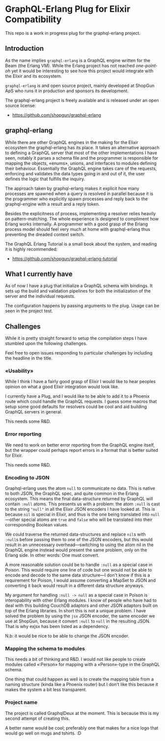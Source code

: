 # GraphQL-Erlang Plug for Elixir Compatibility

This repo is a work in progress plug for the graphql-erlang
project.


## Introduction

As the name implies `graphql-erlang` is a GraphQL engine written for
the Beam (the Erlang VM). While the Erlang project has not reached
*one-point-oh* yet it would be interesting to see how this project would
integrate with the Elixir and its ecosystem.

`graphql-erlang` is and open source project, mainly developed at
ShopGun ApS who runs it in production and sponsors its development.

The graphql-erlang project is freely available and is released under an open
source license:

  - https://github.com/shopgun/graphql-erlang


## graphql-erlang

While there are other GraphQL engines in the making for the Elixir
ecosystem the graphql-erlang has its place. It takes an alternative approach to defining a GraphQL server that most of the other
implementations I have seen, notably it parses a schema file and the
programmer is responsible for mapping the objects, «enums», unions, and interfaces to
modules defining their behaviour. Essentially the GraphQL engine takes
care of the requests, enforcing and validates the data types going in
and out of it, the user defines the logic that fulfills the inquiry.

The approach taken by graphql-erlang makes it explicit how many
processes are spawned when a query is resolved in parallel because it
is the programmer who explicitly spawn processes and reply back to the
graphql-engine with a result and a reply token.

Besides the explicitness of process, implementing a resolver relies
heavily on pattern-matching. The whole experience is designed to compliment how Erlang works internally. A programmer with a good grasp of the Erlang process model should feel very much at home with graphql-erlang thus preventing the dreaded context switch.

The GraphQL Erlang Tutorial is a small book about the system, and
reading it is highly recommended:

  - https://github.com/shopgun/graphql-erlang-tutorial


## What I currently have

As of now I have a plug that initialize a GraphQL schema with
bindings. It sets up the build and validation pipelines for both the
initialization of the server and the individual requests.

The configuration happens by passing arguments to the plug. Usage can
be seen in the project test.


## Challenges

While it is pretty straight forward to setup the compilation steps I have
stumbled upon the following challenges.

Feel free to open issues responding to particular challenges by
including the headline in the title.


### «Usability»

While I think I have a fairly good grasp of Elixir I would like to
hear peoples opinion on what a good Elixir integration would look
like.

I currently have a Plug, and I would like to be able to add it to a
Phoenix route which could handle the GraphQL requests. I guess some
macros that setup some good defaults for resolvers could be cool and
aid building GraphQL servers in general.

This needs some R&D.


### Error reporting

We need to work on better error reporting from the GraphQL engine
itself, but the wrapper could perhaps report errors in a format that
is better suited for Elixir.

This needs some R&D.


### Encoding to JSON

Graphql-erlang uses the atom `null` to communicate no data. This is
native to both JSON, the GraphQL spec, and quite common in the Erlang 
ecosystem. This means the final data-structure returned by GraphQL will 
contain `:null` atoms. This presents us with a problem: the atom `:null`
is cast to the string `"null"` in all the Elixir JSON encoders I have 
looked at. This is because `nil` is special in Elixir, and thus is the 
one being translated into `null`—other special atoms are `true` and `false`
who will be translated into their corresponding Boolean values.

We could traverse the returned data-structures and replace `nil`s with
`:null`s before passing them to one of the JSON encoders, but this
would result in an unnecessary overhead—switching to using the atom
nil in the GraphQL engine instead would present the same problem, only
on the Erlang side. In other words: One must convert.

A more reasonable solution could be to handle `:null` as a special
case in Poison. This would require one line of code but one would not
be able to encode and decode to the same data structure—I don't know
if this is a requirement for Poison, I would assume converting a
MapSet to JSON and converting it back would result in a different data
structure anyways.

My argument for handling `:null -> null` as a special case in Poison
is interopability with other Erlang modules. I know of people who have
had to deal with this building CouchDB adaptors and other JSON adaptors 
built on top of the Erlang libraries. In short this is not a unique problem.
I have solved the problem by using the `jsx` JSON encoder, the same
encoder we use at ShopGun, because it convert `:null` to `null` in the
resulting JSON. That is why exjsx has been listed as a dependency.

N.b: it would be nice to be able to change the JSON encoder.


### Mapping the schema to modules

This needs a bit of thinking and R&D. I would not like people to
create modules called «:Person» for mapping with a «Person»-type in
the GraphQL schema.

One thing that could happen as well is to create the mapping table
from a naming structure (kinda like a Phoenix router) but I don't like
this because it makes the system a bit less transparent.


### Project name

The project is called GraphqlDeux at the moment. This is because this
is my second attempt of creating this.

A better name would be cool; preferably one that makes for a nice
logo that would go well on mugs and tshirts. :D
